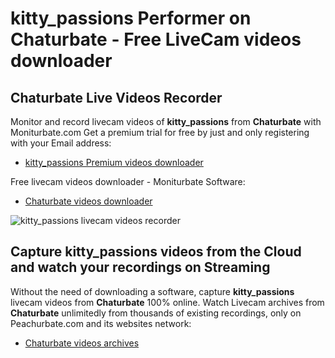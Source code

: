# kitty_passions Performer on Chaturbate - Free LiveCam videos downloader

## Chaturbate Live Videos Recorder

Monitor and record livecam videos of **kitty_passions** from **Chaturbate** with Moniturbate.com
Get a premium trial for free by just and only registering with your Email address:
* [kitty_passions Premium videos downloader](https://moniturbate.com/request-demo-licence-key.html)

Free livecam videos downloader - Moniturbate Software:
* [Chaturbate videos downloader](https://moniturbate.com/moniturbate-download-software.html)

![kitty_passions livecam videos recorder](https://peachurnet.com/templates/moniturbate-software.png)


## Capture kitty_passions videos from the Cloud and watch your recordings on Streaming

Without the need of downloading a software, capture **kitty_passions** livecam videos from **Chaturbate** 100% online.
Watch Livecam archives from **Chaturbate** unlimitedly from thousands of existing recordings, only on Peachurbate.com and its websites network:
* [Chaturbate videos archives](https://peachurnet.com/)